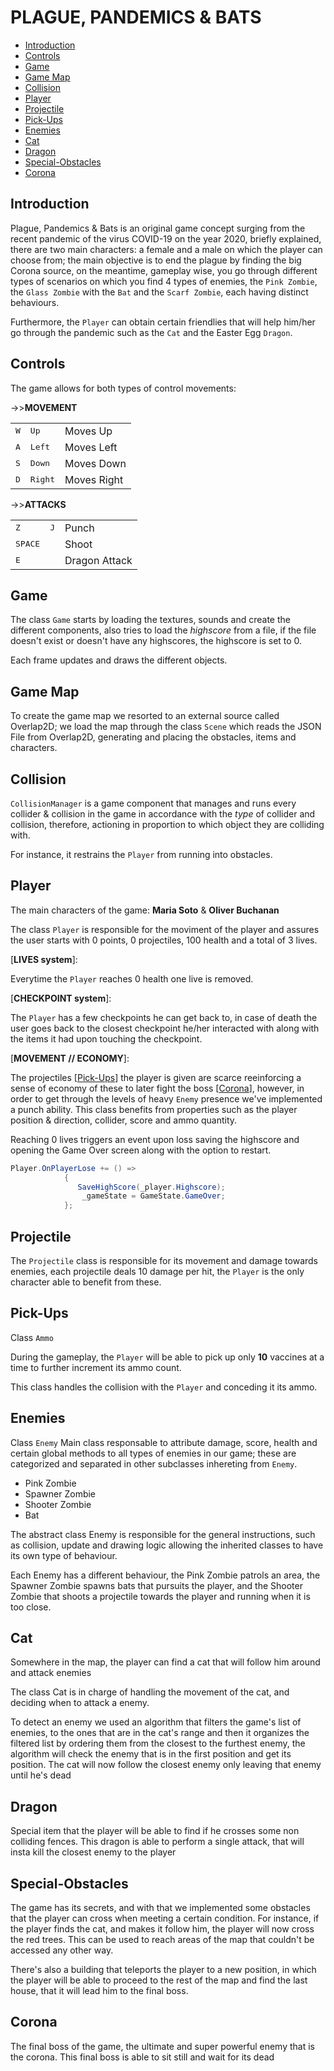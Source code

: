 # PLAGUE, PANDEMICS & BATS

- [Introduction](#Introduction)
- [Controls](#Controls)
- [Game](#Game)
- [Game Map](#Game-Map)
- [Collision](#Collision)
- [Player](#Player)
- [Projectile](#Projectile)
- [Pick-Ups](#Pick-Ups)
- [Enemies](#Enemies)
- [Cat](#Cat)
- [Dragon](#)
- [Special-Obstacles](#Special-Obstacles)
- [Corona](#FinalBoss)

## Introduction 


Plague, Pandemics & Bats is an original game concept surging from the recent pandemic of the virus COVID-19 on the year 2020, briefly explained, 
there are two main characters: a female and a male on which the player can choose from; 
the main objective is to end the plague by finding the big Corona source, on the meantime, gameplay wise, you go through 
different types of scenarios on which you find 4 types of enemies, the `Pink Zombie`, the `Glass Zombie` with the `Bat` and the `Scarf Zombie`, each having distinct behaviours.

Furthermore, the `Player` can obtain certain friendlies that will help him/her go through the pandemic such as the `Cat` and the Easter Egg `Dragon`. 


## Controls
The game allows for both types of control movements:

->>**MOVEMENT**

|  |  |  |
| ------ | ------ |------ |
| <kbd>W</kbd> | <kbd>Up</kbd> | Moves Up |
| <kbd>A</kbd> | <kbd>Left</kbd> | Moves Left |
| <kbd>S</kbd> | <kbd>Down</kbd> | Moves Down  |
| <kbd>D</kbd> | <kbd>Right</kbd> | Moves Right |

->>**ATTACKS**

|  |  |  |
| ------ | ------ |------ |
| <kbd>Z</kbd> | <kbd>J</kbd> | Punch |
| <kbd>SPACE</kbd> | | Shoot |
|    <kbd>E</kbd> |  | Dragon Attack  |


## Game

The class `Game` starts by loading the textures, sounds and create the different components,  also tries to load the _highscore_ from a file, if the file doesn't exist or doesn't have any highscores, the highscore is set to 0.

Each frame updates and draws the different objects.


## Game Map

To create the game map we resorted to an external source called Overlap2D; we load the map through the class `Scene` which reads the JSON File from Overlap2D, generating and placing the obstacles, items and characters.


## Collision

`CollisionManager` is a game component that manages and runs every collider & collision in the game in accordance with the _type_ of collider and collision, therefore, 
actioning in proportion to which object they are colliding with. 

For instance, it restrains the `Player` from running into obstacles.


## Player

The main characters of the game:
**Maria Soto** & **Oliver Buchanan**

The class `Player` is responsible for the moviment of the player and assures the user starts with 0 points, 0 projectiles, 100 health and a total of 3 lives. 

[**LIVES system**]: 

Everytime the `Player` reaches 0 health one live is removed.

[**CHECKPOINT system**]: 

The `Player` has a few checkpoints he can get back to, in case of death the user goes back to the closest checkpoint he/her interacted with along with the items it had upon touching the checkpoint.

[**MOVEMENT // ECONOMY**]: 


The projectiles [[Pick-Ups](#Pick-Ups)] the player is given are scarce reeinforcing a sense of economy of these to later fight the boss [[Corona](#FinalBoss)], however, in order to get through the levels of heavy `Enemy` presence we've implemented a punch ability.
This class benefits from properties such as the player position & direction, collider, score and ammo quantity.

Reaching 0 lives triggers an event upon loss saving the highscore and opening the Game Over screen along with the option to restart.

```cs
Player.OnPlayerLose += () =>
            {
               SaveHighScore(_player.Highscore);
                _gameState = GameState.GameOver;
            };
```

## Projectile


The `Projectile` class is responsible for its movement and damage towards enemies, each projectile deals 10 damage per hit, the `Player` is the only character able to benefit from these.


## Pick-Ups
Class `Ammo`


During the gameplay, the `Player` will be able to pick up only **10** vaccines at a time to further increment its ammo count.

This class handles the collision with the `Player` and conceding it its ammo.


## Enemies
Class `Enemy`
Main class responsable to attribute damage, score, health and certain global methods to all types of enemies in our game; these are categorized and separated in other subclasses inhereting from `Enemy`.

  - Pink Zombie
  - Spawner Zombie
  - Shooter Zombie
  - Bat 


The abstract class Enemy is responsible for the general instructions, such as collision, update and drawing logic allowing the inherited classes to have its own type of behaviour.

Each Enemy has a different behaviour, the Pink Zombie patrols an area, the Spawner Zombie spawns bats that pursuits the player, and the Shooter Zombie that shoots a projectile towards the player and running when it is too close.


## Cat

Somewhere in the map, the player can find a cat that will follow him around and attack enemies

The class Cat is in charge of handling the movement of the cat, and deciding when to attack a enemy.

To detect an enemy we used an algorithm that filters the game's list of enemies, to the ones that are in the cat's range and then it organizes the filtered list by ordering them from the closest to the furthest enemy, the algorithm will check the enemy that is in the first position and get its position. The cat will now follow the closest enemy only leaving that enemy until he's dead


## Dragon

Special item that the player will be able to find if he crosses some non colliding fences. This dragon is able to perform a single attack, that will insta kill the closest enemy to the player


## Special-Obstacles

The game has its secrets, and with that we implemented some obstacles that the player can cross when meeting a certain condition. For instance, if the player finds the cat, and makes it follow him, the player will now cross the red trees. This can be used to reach areas of the map that couldn't be accessed any other way.

There's also a building that teleports the player to a new position, in which the player will be able to proceed to the rest of the map and find the last house, that it will lead him to the final boss.


## Corona

The final boss of the game, the ultimate and super powerful enemy that is the corona. This final boss is able to sit still and wait for its dead